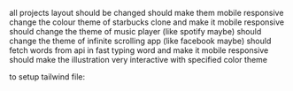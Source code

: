 all projects layout should be changed
should make them mobile responsive
change the colour theme of starbucks clone and make it mobile responsive
should change the theme of music player (like spotify maybe)
should change the theme of infinite scrolling app (like facebook maybe)
should fetch words from api in fast typing word and make it mobile responsive
should make the illustration very interactive with specified color theme

to setup tailwind file: